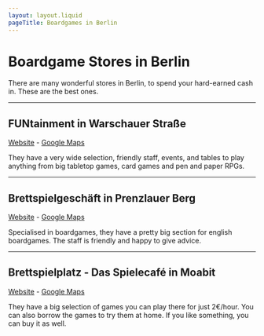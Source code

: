 ```yaml
---
layout: layout.liquid
pageTitle: Boardgames in Berlin
---
```

# Boardgame Stores in Berlin

There are many wonderful stores in Berlin, to spend your hard-earned cash in. These are the best ones.

---

## FUNtainment in Warschauer Straße

[Website](www.funtainmentberlin.store) - [Google Maps](https://g.page/Brettspielgeschaeft?share)

They have a very wide selection, friendly staff, events, and tables to play anything from big tabletop games, card games and pen and paper RPGs.


---

## Brettspielgeschäft in Prenzlauer Berg

[Website](https://brettspielgeschaeft.berlin) - [Google Maps](https://goo.gl/maps/s3tJQVKjp2wuqKRy5)

Specialised in boardgames, they have a pretty big section for english boardgames.
The staff is friendly and happy to give advice.


---

## Brettspielplatz - Das Spielecafé in Moabit
[Website](https://brettspielplatz.business.site) - [Google Maps](https://g.page/Brettspielplatz?share)

They have a big selection of games you can play there for just 2€/hour. You can also borrow the games to try them at home. If you like something, you can buy it as well.